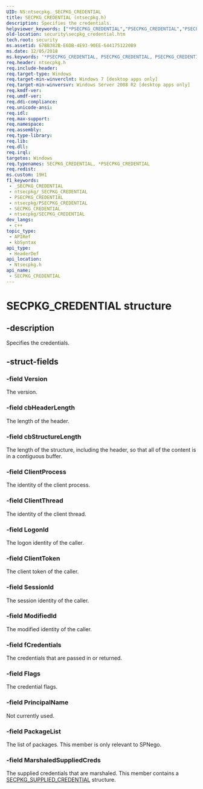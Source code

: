 ```yaml
---
UID: NS:ntsecpkg._SECPKG_CREDENTIAL
title: SECPKG_CREDENTIAL (ntsecpkg.h)
description: Specifies the credentials.
helpviewer_keywords: ["*PSECPKG_CREDENTIAL","PSECPKG_CREDENTIAL","PSECPKG_CREDENTIAL structure pointer [Security]","SECPKG_CREDENTIAL","SECPKG_CREDENTIAL structure [Security]","ntsecpkg/PSECPKG_CREDENTIAL","ntsecpkg/SECPKG_CREDENTIAL","security.secpkg_credential"]
old-location: security\secpkg_credential.htm
tech.root: security
ms.assetid: 67BB382B-E6DB-4E93-90EE-6441751220B9
ms.date: 12/05/2018
ms.keywords: '*PSECPKG_CREDENTIAL, PSECPKG_CREDENTIAL, PSECPKG_CREDENTIAL structure pointer [Security], SECPKG_CREDENTIAL, SECPKG_CREDENTIAL structure [Security], ntsecpkg/PSECPKG_CREDENTIAL, ntsecpkg/SECPKG_CREDENTIAL, security.secpkg_credential'
req.header: ntsecpkg.h
req.include-header: 
req.target-type: Windows
req.target-min-winverclnt: Windows 7 [desktop apps only]
req.target-min-winversvr: Windows Server 2008 R2 [desktop apps only]
req.kmdf-ver: 
req.umdf-ver: 
req.ddi-compliance: 
req.unicode-ansi: 
req.idl: 
req.max-support: 
req.namespace: 
req.assembly: 
req.type-library: 
req.lib: 
req.dll: 
req.irql: 
targetos: Windows
req.typenames: SECPKG_CREDENTIAL, *PSECPKG_CREDENTIAL
req.redist: 
ms.custom: 19H1
f1_keywords:
 - _SECPKG_CREDENTIAL
 - ntsecpkg/_SECPKG_CREDENTIAL
 - PSECPKG_CREDENTIAL
 - ntsecpkg/PSECPKG_CREDENTIAL
 - SECPKG_CREDENTIAL
 - ntsecpkg/SECPKG_CREDENTIAL
dev_langs:
 - c++
topic_type:
 - APIRef
 - kbSyntax
api_type:
 - HeaderDef
api_location:
 - Ntsecpkg.h
api_name:
 - SECPKG_CREDENTIAL
---
```


# SECPKG_CREDENTIAL structure


## -description

Specifies the credentials.

## -struct-fields

### -field Version

The version.

### -field cbHeaderLength

The length of the header.

### -field cbStructureLength

The length of the structure, including the header, so that all of the content is in a contiguous buffer.

### -field ClientProcess

The identity of the client process.

### -field ClientThread

The identity of the client thread.

### -field LogonId

The logon identity of the caller.

### -field ClientToken

The client token of the caller.

### -field SessionId

The session identity of the caller.

### -field ModifiedId

The modified identity of the caller.

### -field fCredentials

The credentials that are passed in or returned.

### -field Flags

The credential flags.

### -field PrincipalName

Not currently used.

### -field PackageList

The list of packages. This member is only relevant to SPNego.

### -field MarshaledSuppliedCreds

The supplied credentials that are marshaled. This member contains a <a href="https://docs.microsoft.com/windows/desktop/api/ntsecpkg/ns-ntsecpkg-secpkg_supplied_credential">SECPKG_SUPPLIED_CREDENTIAL</a> 	structure.

